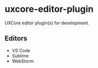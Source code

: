 # uxcore-editor-plugin

UXCore editor plugin(s) for development.

## Editors

* VS Code
* Sublime
* WebStorm